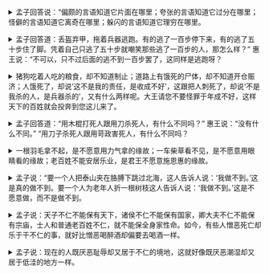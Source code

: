 <details><summary>孟子回答说：“偏颇的言语知道它片面在哪里；夸张的言语知道它过分在哪里；怪僻的言语知道它离奇在哪里；躲闪的言语知道它理穷在哪里。</summary>

>曰：“诐辞知其所蔽，淫辞知其所陷，邪辞知其所离，遁辞知其所穷。</details>

<details><summary>孟子回答道：丢盔弃甲，拖着兵器逃跑。有的逃了一百步停下来，有的逃了五十步住了脚。凭着自己只逃了五十步就嘲笑那些逃了一百步的人，那怎么样？”
惠王说：“不可以，只不过后面的逃不到一百步罢了，这同样是逃跑呀？</summary>

>孟子对曰：弃甲曳兵而走。或百步而后止，或五十步而后止。以五十步笑百步，则何如？”
曰：“不可，直不百步耳，是亦走也。</details>

<details><summary>猪狗吃着人吃的粮食，却不知道制止；道路上有饿死的尸体，却不知道开仓赈济；人饿死了，却说‘这不是我的责任，是收成不好’，这跟把人刺死了，却说‘不是我杀的人，是兵器杀的’，又有什么两样呢。大王请您不要怪罪于年成不好，这样天下的百姓就会投奔到您这儿来了。</summary>

>狗彘食人食而不知检，涂有饿莩而不知发；人死，则曰：‘非我也，岁也。’是何异于刺人而杀之，曰：‘非我也，兵也。’王无罪岁，斯天下之民至焉。</details>

<details><summary>孟子回答道：“用木棍打死人跟用刀杀死人，有什么不同吗？”
惠王说：“没有什么不同。”
“用刀子杀死人跟用苛政害死人，有什么不同吗？</summary>

>孟子对曰：“杀人以梃与刃，有以异乎？”
曰：“无以异也。”
“以刃与政，有以异乎？</details>

<details><summary>一根羽毛拿不起，是不愿意用力气拿的缘故；一车柴草看不见，是不愿意用眼睛看的缘故；老百姓不能安居乐业，是君王不愿意施恩惠的缘故。</summary>

>然则一羽之不举，为不用力焉；舆薪之不见，为不用明焉，百姓之不见保，为不用恩焉。</details>

<details><summary>孟子说：“要一个人把泰山夹在胳膊下跳过北海，这人告诉人说：‘我做不到。’这是真的做不到。要一个人为老年人折一根树枝这人告诉人说：‘我做不到。’这是不愿意做，而不是做不到。</summary>

>曰：“挟太山以超北海，语人曰‘我不能’，是诚不能也。为长者折枝，语人曰‘我不能’，是不为也，非不能也。</details>

<details><summary>孟子说：天子不仁不能保有天下，诸侯不仁不能保有国家，卿大夫不仁不能保有宗庙，士人和普通老百姓不仁，就不能保全身家性命。如今，有些人憎恶死亡却乐于干不仁的事，就好比憎恶喝醉酒却偏要去喝酒一样。</summary>

>孟子曰：天子不仁，不保四海；诸侯不仁，不保社稷；卿大夫不仁，不保宗庙；士庶人不仁，不保四体。今恶死亡而乐不仁，是犹恶醉而强酒。</details>

<details><summary>孟子说：现在的人既厌恶耻辱却又居于不仁的境地，这就好像既厌恶潮湿却又居于低洼的地方一样。</summary>

>孟子曰：今恶辱而居不仁，是犹恶湿而居下也。</details>

